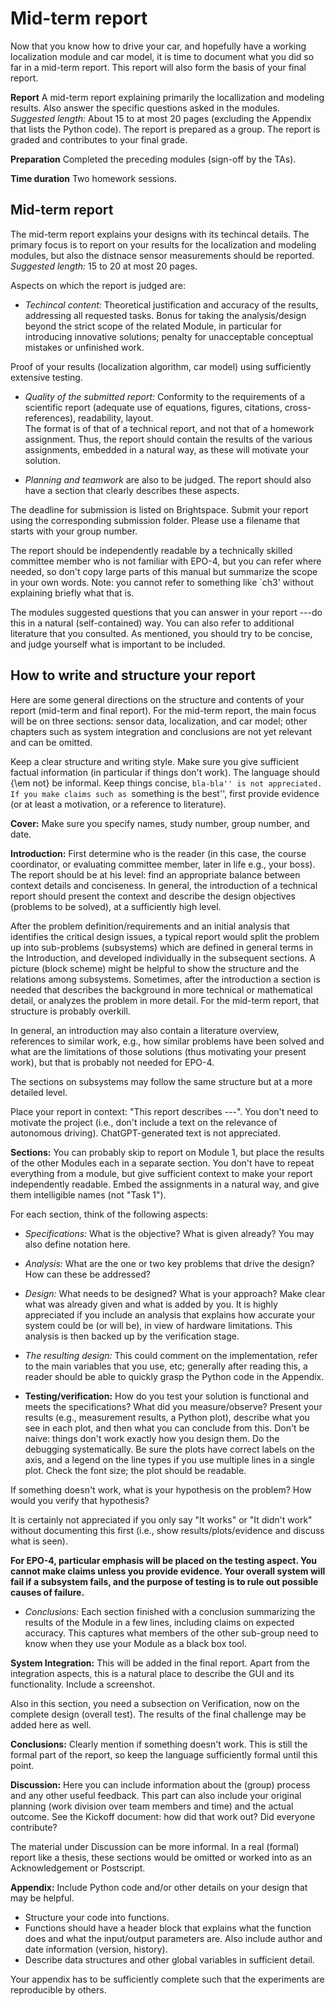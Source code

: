 # Mid-term report

Now that you know how to drive your car, and hopefully have a working localization module and car model, it is time to document what you did so far in a mid-term report. This report will also form the basis of your final report.

**Report** A mid-term report explaining primarily the locallization and modeling results. Also answer the specific questions asked in the modules. 
*Suggested length:* About 15 to at most 20 pages (excluding the Appendix that lists the Python code).
The report is prepared as a group. The report is graded and contributes to your final grade.

**Preparation** Completed the preceding modules (sign-off by the TAs).

**Time duration** Two homework sessions.

## Mid-term report

The mid-term report explains your designs with its techincal details. The primary focus is to report on your results for the localization and modeling modules, but also the distnace sensor measurements should be reported. 
*Suggested length:* 15 to 20 at most 20 pages. 

Aspects on which the report is judged are:

- *Techincal content:* Theoretical justification and accuracy of the results, addressing all requested tasks. Bonus for taking the analysis/design beyond the strict scope of the related Module, in particular for introducing innovative solutions; penalty for unacceptable conceptual mistakes or unfinished work.

Proof of your results (localization algorithm, car model) using sufficiently extensive testing.

- *Quality of the submitted report:* Conformity to the requirements of a scientific report (adequate use of equations, figures, citations, cross-references), readability, layout.  
The format is of that of a technical report, and not that of a homework assignment.  Thus, the report should contain the results of the various assignments, embedded in a natural way, as these will motivate your solution. 

- *Planning and teamwork* are also to be judged. The report should also have a section that clearly describes these aspects. 

The deadline for submission is listed on Brightspace. Submit your report using the corresponding submission folder. Please use a filename that starts with your group number.

The report should be independently readable by a technically skilled committee member who is not familiar with EPO-4, but you can refer where needed, so don't copy large parts of this manual but summarize the scope in your own words.  Note: you cannot refer to something like `ch3' without explaining briefly what that is.

The modules suggested questions that you can answer in your report ---do this in a natural (self-contained) way.  You can also refer to additional literature that you consulted.  As mentioned, you should try to be concise, and judge yourself what is important to be included.

## How to write and structure your report

Here are some general directions on the structure and contents of your report (mid-term and final report).  For the mid-term report, the main focus will be on three sections: sensor data, localization, and car model; other chapters such as system integration and conclusions are not yet relevant and can be omitted.

Keep a clear structure and writing style. Make sure you give sufficient factual information (in particular if things don't work). The language should {\em not} be informal.  Keep things concise, ``bla-bla'' is not appreciated. If you make claims such as ``something is the best'', first provide evidence (or at least a motivation, or a reference to literature).

**Cover:** Make sure you specify names, study number, group number, and date.

**Introduction:** First determine who is the reader (in this case, the course coordinator, or evaluating committee member, later in life e.g., your boss). The report should be at his level: find an appropriate balance between context details and conciseness. In general, the introduction of a technical report should present the context and describe the design objectives (problems to be solved), at a sufficiently high level. 

After the problem definition/requirements and an initial analysis that identifies the critical design issues, a typical report would split the problem up into sub-problems (subsystems) which are defined in general terms in the Introduction, and developed individually in the subsequent sections. A picture (block scheme) might be helpful to show the structure and the relations among subsystems. Sometimes, after the introduction a section is needed that describes the background in more technical or mathematical detail, or analyzes the problem in more detail. For the mid-term report, that structure is probably overkill.

In general, an introduction may also contain a literature overview, references to similar work, e.g., how similar problems have been solved and what are the limitations of those solutions (thus motivating your present work), but that is probably not needed for EPO-4.

The sections on subsystems may follow the same structure but at a more detailed level.

Place your report in context: "This report describes ---". You don't need to motivate the project (i.e., don't include a text on the relevance of autonomous driving). ChatGPT-generated text is not appreciated.

**Sections:** You can probably skip to report on Module 1, but place the results of the other Modules each in a separate section. You don't have to repeat everything from a module, but give sufficient context to make your report independently readable. Embed the assignments in a natural way, and give them intelligible names (not "Task 1").

For each section, think of the following aspects:

- *Specifications:* What is the objective? What is given already? You may also define notation here.
- *Analysis:* What are the one or two key problems that drive the design? How can these be addressed?
- *Design:* What needs to be designed? What is your approach? Make clear what was already given and what is added by you. 
It is highly appreciated if you include an analysis that explains how accurate your system could be (or will be), in view of hardware limitations. This analysis is then backed up by the verification stage.
- *The resulting design:* This could comment on the implementation, refer to the main variables that you use, etc; generally after reading this, a reader should be able to quickly grasp the Python code in the Appendix.

- **Testing/verification:** How do you test your solution is functional and meets the specifications?  What did you measure/observe? Present your results (e.g., measurement results, a Python plot), describe what you see in each plot, and then what you can conclude from this.  Don't be naive: things don't work exactly how you design them.  Do the debugging systematically.  Be sure the plots have correct labels on the axis, and a legend on the line types if you use multiple lines in a single plot. Check the font size; the plot should be readable.

If something doesn't work, what is your hypothesis on the problem? How would you verify that hypothesis?

It is certainly not appreciated if you only say "It works" or "It didn't work" without documenting this first (i.e., show results/plots/evidence and discuss what is seen).

**For EPO-4, particular emphasis will be placed on the testing aspect. You cannot make claims unless you provide evidence. Your overall system will fail if a subsystem fails, and the purpose of testing is to rule out possible causes of failure.**

- *Conclusions:* Each section finished with a conclusion summarizing the results of the Module in a few lines, including claims on expected accuracy. This captures what members of the other sub-group need to know when they use your Module as a black box tool.

**System Integration:** This will be added in the final report. Apart from the integration aspects, this is a natural place to describe the GUI and its functionality. Include a screenshot.

Also in this section, you need a subsection on Verification, now on the complete design (overall test). The results of the final challenge may be added here as well. 

**Conclusions:** Clearly mention if something doesn't work. This is still the formal part of the report, so keep the language sufficiently formal until this point.

**Discussion:** Here you can include information about the (group) process and any other useful feedback. This part can also include your original planning (work division over team members and time) and the actual outcome. See the Kickoff document: how did that work out? Did everyone contribute?

The material under Discussion can be more informal. In a real (formal) report like a thesis, these sections would be omitted or worked into as an Acknowledgement or Postscript.

**Appendix:** Include Python code and/or other details on your design that may be helpful.
- Structure your code into functions. 
- Functions should have a header block that explains what the function does and what the input/output parameters are. Also include author and date information (version, history).
- Describe data structures and other global variables in sufficient detail.

Your appendix has to be sufficiently complete such that the experiments are reproducible by others.